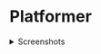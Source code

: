 # Platformer

<details>
 <summary>Screenshots</summary>
 
 ![main-menu](https://cloud.githubusercontent.com/assets/4124371/22854814/8700d476-f086-11e6-94be-b6346f0af77e.png)
 
 ![game](https://cloud.githubusercontent.com/assets/4124371/22854823/8af67c84-f086-11e6-80ee-5c3a46edc4c4.png)
 
 ![game-1](https://cloud.githubusercontent.com/assets/4124371/22854824/8b0ec104-f086-11e6-8786-a7c436226ec9.png)
 
 ![game-3](https://cloud.githubusercontent.com/assets/4124371/22854825/8b1a5aaa-f086-11e6-8332-30b982a1f81f.png)
 
</details>
